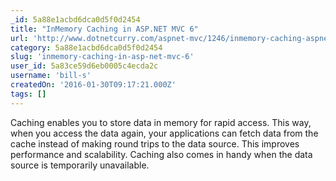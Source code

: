 ```yaml
---
_id: 5a88e1acbd6dca0d5f0d2454
title: "InMemory Caching in ASP.NET MVC 6"
url: 'http://www.dotnetcurry.com/aspnet-mvc/1246/inmemory-caching-aspnet-mvc-6-core'
category: 5a88e1acbd6dca0d5f0d2454
slug: 'inmemory-caching-in-asp-net-mvc-6'
user_id: 5a83ce59d6eb0005c4ecda2c
username: 'bill-s'
createdOn: '2016-01-30T09:17:21.000Z'
tags: []
---
```


Caching enables you to store data in memory for rapid access. This way, when you access the data again, your applications can fetch data from the cache instead of making round trips to the data source. This improves performance and scalability. Caching also comes in handy when the data source is temporarily unavailable.
